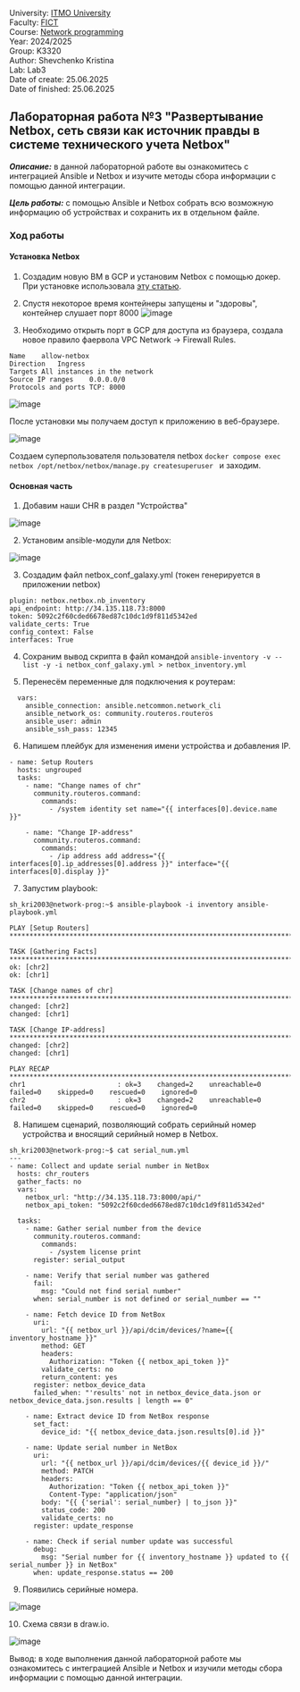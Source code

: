 University: [ITMO University](https://itmo.ru/ru/)  
Faculty: [FICT](https://fict.itmo.ru)  
Course: [Network programming](https://github.com/itmo-ict-faculty/network-programming)  
Year: 2024/2025  
Group: K3320     
Author: Shevchenko Kristina    
Lab: Lab3    
Date of create: 25.06.2025    
Date of finished: 25.06.2025  


## Лабораторная работа №3 "Развертывание Netbox, сеть связи как источник правды в системе технического учета Netbox"

***Описание:*** в данной лабораторной работе вы ознакомитесь с интеграцией Ansible и Netbox и изучите методы сбора информации с помощью данной интеграции.

***Цель работы:*** c помощью Ansible и Netbox собрать всю возможную информацию об устройствах и сохранить их в отдельном файле.

### Ход работы
#### Установка Netbox

1. Создадим новую ВМ в GCP и установим Netbox с помощью докер. При установке использовала [эту статью](https://github.com/netbox-community/netbox-docker/wiki/Getting-Started).



2. Спустя некоторое время контейнеры запущены и "здоровы", контейнер слушает порт 8000
  ![image](https://github.com/user-attachments/assets/b0b8824e-db31-49ec-8ce6-6c0fb9e9dc8d)


4. Необходимо открыть порт в GCP для доступа из браузера, создала новое правило фаервола
VPC Network → Firewall Rules.

```
Name	allow-netbox
Direction	Ingress
Targets	All instances in the network
Source IP ranges	0.0.0.0/0
Protocols and ports	TCP: 8000
```
![image](https://github.com/user-attachments/assets/553ebf20-6665-463d-bf2d-4110725c5423)




После установки мы получаем доступ к приложению в веб-браузере.

![image](https://github.com/user-attachments/assets/f8729c2a-3221-4d91-916d-524ecc4121de)


Создаем суперпользователя пользователя netbox ```docker compose exec netbox /opt/netbox/netbox/manage.py createsuperuser ``` и заходим.

#### Основная часть

1. Добавим наши СНR в раздел "Устройства"

![image](https://github.com/user-attachments/assets/65f915b0-cbb1-42f2-abf3-6d954ffb8eba)


2. Установим ansible-модули для Netbox:

![image](https://github.com/user-attachments/assets/67782ee4-604f-4119-add5-4d222f6d43e3)


3. Создадим файл netbox_conf_galaxy.yml (токен генерируется в приложении netbox)
```
plugin: netbox.netbox.nb_inventory
api_endpoint: http://34.135.118.73:8000
token: 5092c2f60cded6678ed87c10dc1d9f811d5342ed
validate_certs: True
config_context: False
interfaces: True
```
4. Сохраним вывод скрипта в файл командой `ansible-inventory -v --list -y -i netbox_conf_galaxy.yml > netbox_inventory.yml`

5. Перенесём переменные для подключения к роутерам:
```
  vars:
    ansible_connection: ansible.netcommon.network_cli
    ansible_network_os: community.routeros.routeros
    ansible_user: admin
    ansible_ssh_pass: 12345
```

6. Напишем плейбук для изменения имени устройства и добавления IP.
```
- name: Setup Routers
  hosts: ungrouped
  tasks:
    - name: "Change names of chr"
      community.routeros.command:
        commands:
          - /system identity set name="{{ interfaces[0].device.name }}"

    - name: "Change IP-address"
      community.routeros.command:
        commands:
          - /ip address add address="{{ interfaces[0].ip_addresses[0].address }}" interface="{{ interfaces[0].display }}"
```

7. Запустим playbook:

```
sh_kri2003@network-prog:~$ ansible-playbook -i inventory ansible-playbook.yml

PLAY [Setup Routers] ***************************************************************************************************************************************

TASK [Gathering Facts] *************************************************************************************************************************************
ok: [chr2]
ok: [chr1]

TASK [Change names of chr] *********************************************************************************************************************************
changed: [chr2]
changed: [chr1]

TASK [Change IP-address] ***********************************************************************************************************************************
changed: [chr2]
changed: [chr1]

PLAY RECAP *************************************************************************************************************************************************
chr1                       : ok=3    changed=2    unreachable=0    failed=0    skipped=0    rescued=0    ignored=0
chr2                       : ok=3    changed=2    unreachable=0    failed=0    skipped=0    rescued=0    ignored=0
```


8. Напишем сценарий, позволяющий собрать серийный номер устройства и вносящий серийный номер в Netbox.
```
sh_kri2003@network-prog:~$ cat serial_num.yml
---
- name: Collect and update serial number in NetBox
  hosts: chr_routers
  gather_facts: no
  vars:
    netbox_url: "http://34.135.118.73:8000/api/"
    netbox_api_token: "5092c2f60cded6678ed87c10dc1d9f811d5342ed"

  tasks:
    - name: Gather serial number from the device
      community.routeros.command:
        commands:
          - /system license print
      register: serial_output

    - name: Verify that serial number was gathered
      fail:
        msg: "Could not find serial number"
      when: serial_number is not defined or serial_number == ""

    - name: Fetch device ID from NetBox
      uri:
        url: "{{ netbox_url }}/api/dcim/devices/?name={{ inventory_hostname }}"
        method: GET
        headers:
          Authorization: "Token {{ netbox_api_token }}"
        validate_certs: no
        return_content: yes
      register: netbox_device_data
      failed_when: "'results' not in netbox_device_data.json or netbox_device_data.json.results | length == 0"

    - name: Extract device ID from NetBox response
      set_fact:
        device_id: "{{ netbox_device_data.json.results[0].id }}"

    - name: Update serial number in NetBox
      uri:
        url: "{{ netbox_url }}/api/dcim/devices/{{ device_id }}/"
        method: PATCH
        headers:
          Authorization: "Token {{ netbox_api_token }}"
          Content-Type: "application/json"
        body: "{{ {'serial': serial_number} | to_json }}"
        status_code: 200
        validate_certs: no
      register: update_response

    - name: Check if serial number update was successful
      debug:
        msg: "Serial number for {{ inventory_hostname }} updated to {{ serial_number }} in NetBox"
      when: update_response.status == 200
```
9. Появились серийные номера.

![image](https://github.com/user-attachments/assets/a4050df2-10e9-461a-a83c-b1047f096887)


10. Схема связи в draw.io.

![image](https://github.com/user-attachments/assets/55595b40-0c87-47f9-9b1c-09172a8b5a98)


Вывод: в ходе выполнения данной лабораторной работе мы ознакомитесь с интеграцией Ansible и Netbox и изучили методы сбора информации с помощью данной интеграции.
